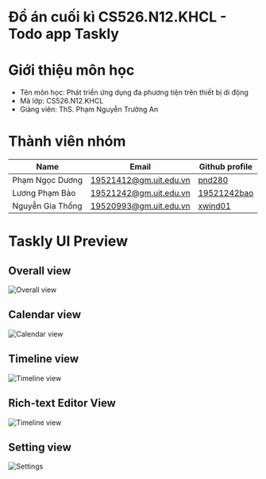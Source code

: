# Đồ án cuối kì CS526.N12.KHCL - Todo app Taskly
# Giới thiệu môn học
- Tên môn học: Phát triển ứng dụng đa phương tiện trên thiết bị di động
- Mã lớp: CS526.N12.KHCL
- Giảng viên: ThS. Phạm Nguyễn Trường An
# Thành viên nhóm
|Name               | Email                  | Github profile                                |
|-------------------|------------------------|-----------------------------------------------|
|Phạm Ngọc Dương    | 19521412@gm.uit.edu.vn | [pnd280](https://github.com/pnd280)           |
|Lương Phạm Bảo     | 19521242@gm.uit.edu.vn | [19521242bao](https://github.com/19521242bao) |
|Nguyễn Gia Thống   | 19520993@gm.uit.edu.vn | [xwind01](https://github.com/xwind01)         |

# Taskly UI Preview
## Overall view
![Overall view](https://raw.githubusercontent.com/pnd280/taskly/master/imgs/task-overall-view%20(Small).png?raw=true)

## Calendar view  
![Calendar view](https://raw.githubusercontent.com/pnd280/taskly/master/imgs/calendar-view%20(Small).png?raw=true) 

## Timeline view  
![Timeline view](https://raw.githubusercontent.com/pnd280/taskly/master/imgs/timeline-view%20(Small).png?raw=true) 

## Rich-text Editor View
![Timeline view](https://raw.githubusercontent.com/pnd280/taskly/master/imgs/task-editor%20(Small).jpg?raw=true) 

## Setting view  
![Settings](https://raw.githubusercontent.com/pnd280/taskly/master/imgs/settings%20(Small).png?raw=true)
